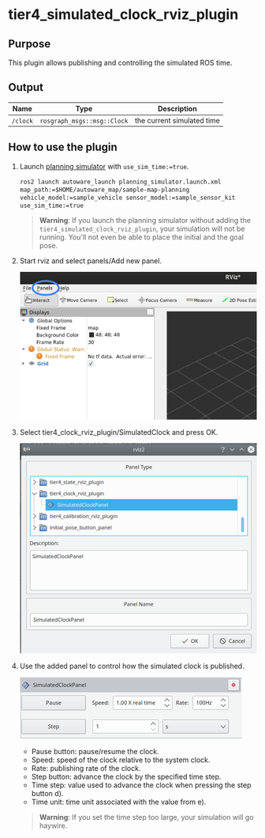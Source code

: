 # tier4_simulated_clock_rviz_plugin

## Purpose

This plugin allows publishing and controlling the simulated ROS time.

## Output

| Name     | Type                        | Description                |
| -------- | --------------------------- | -------------------------- |
| `/clock` | `rosgraph_msgs::msg::Clock` | the current simulated time |

## How to use the plugin

1. Launch [planning simulator](https://autowarefoundation.github.io/autoware-documentation/main/tutorials/ad-hoc-simulation/planning-simulation/#1-launch-autoware) with `use_sim_time:=true`.

   ```shell
   ros2 launch autoware_launch planning_simulator.launch.xml map_path:=$HOME/autoware_map/sample-map-planning vehicle_model:=sample_vehicle sensor_model:=sample_sensor_kit use_sim_time:=true
   ```

   > **Warning**: If you launch the planning simulator without adding the `tier4_simulated_clock_rviz_plugin`, your simulation will not be running. You'll not even be able to place the initial and the goal pose.

2. Start rviz and select panels/Add new panel.

   ![select_panel](./images/select_panels.png)

3. Select tier4_clock_rviz_plugin/SimulatedClock and press OK.

   ![select_clock_plugin](./images/select_clock_plugin.png)

4. Use the added panel to control how the simulated clock is published.

   ![use_clock_plugin](./images/use_clock_plugin.png)

   - Pause button: pause/resume the clock.
   - Speed: speed of the clock relative to the system clock.
   - Rate: publishing rate of the clock.
   - Step button: advance the clock by the specified time step.
   - Time step: value used to advance the clock when pressing the step button d).
   - Time unit: time unit associated with the value from e).

   > **Warning**: If you set the time step too large, your simulation will go haywire.

